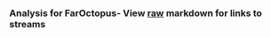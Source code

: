 ### Analysis for FarOctopus- View [raw](https://raw.githubusercontent.com/microprediction/chess/main/analysis/faroctopus/chess_bullet/locations.json) markdown for links to streams